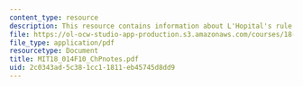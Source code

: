 ```yaml
---
content_type: resource
description: This resource contains information about L'Hopital's rule for 0/0.
file: https://ol-ocw-studio-app-production.s3.amazonaws.com/courses/18-014-calculus-with-theory-fall-2010/2c0343ad5c381cc11811eb45745d8dd9_MIT18_014F10_ChPnotes.pdf
file_type: application/pdf
resourcetype: Document
title: MIT18_014F10_ChPnotes.pdf
uid: 2c0343ad-5c38-1cc1-1811-eb45745d8dd9
---
```

